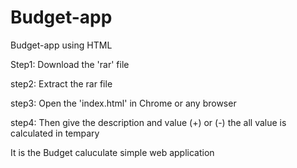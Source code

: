 # Budget-app
Budget-app using HTML 

Step1: Download the 'rar' file 

step2: Extract the rar file 

step3: Open the 'index.html' in Chrome or any browser

step4: Then give the description and value (+) or (-) the all value is calculated in tempary 

It is the Budget caluculate simple web application
